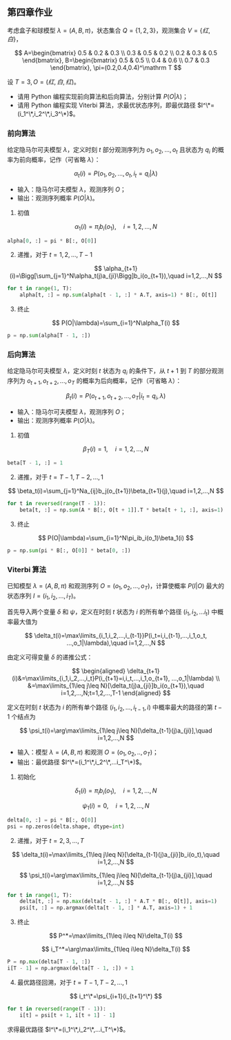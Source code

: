 ## 第四章作业

考虑盒子和球模型 $\lambda=(A,B,\pi)$，状态集合 $Q=\{1,2,3\}$，观测集合 $V=\{红,白\}$，

$$
A=\begin{bmatrix}
0.5 & 0.2 & 0.3 \\
0.3 & 0.5 & 0.2 \\
0.2 & 0.3 & 0.5
\end{bmatrix},
B=\begin{bmatrix}
0.5 & 0.5 \\
0.4 & 0.6 \\
0.7 & 0.3
\end{bmatrix},
\pi=(0.2,0.4,0.4)^\mathrm T
$$

设 $T=3,O=(红,白,红)$。

* 请用 Python 编程实现前向算法和后向算法，分别计算 $P(O|\lambda)$；
* 请用 Python 编程实现 Viterbi 算法，求最优状态序列，即最优路径 $I^\*=(i_1^\*,i_2^\*,i_3^\*)$。

### 前向算法

给定隐马尔可夫模型 $\lambda$，定义时刻 $t$ 部分观测序列为 $o_1,o_2,...,o_t$ 且状态为 $q_i$ 的概率为前向概率，记作（可省略 $\lambda$）：

$$
\alpha_t(i)=P(o_1,o_2,...,o_t,i_t=q_i|\lambda)
$$

* 输入：隐马尔可夫模型 $\lambda$，观测序列 $O$；
* 输出：观测序列概率 $P(O|\lambda)$。

1. 初值

$$
\alpha_1(i)=\pi_ib_i(o_1),\quad i=1,2,...,N
$$

``` python
alpha[0, :] = pi * B[:, O[0]]
```

2. 递推，对于 $t=1,2,...,T-1$

$$
\alpha_{t+1}(i)=\Bigg[\sum_{j=1}^N\alpha_t(j)a_{ji}\Bigg]b_i(o_{t+1}),\quad i=1,2,...,N
$$

``` python
for t in range(1, T):
    alpha[t, :] = np.sum(alpha[t - 1, :] * A.T, axis=1) * B[:, O[t]]
```

3. 终止

$$
P(O|\lambda)=\sum_{i=1}^N\alpha_T(i)
$$

``` python
p = np.sum(alpha[T - 1, :])
```

### 后向算法

给定隐马尔可夫模型 $\lambda$，定义时刻 $t$ 状态为 $q_i$ 的条件下，从 $t+1$ 到 $T$ 的部分观测序列为 $o_{t+1},o_{t+2},...,o_T$ 的概率为后向概率，记作（可省略 $\lambda$）：

$$
\beta_t(i)=P(o_{t+1},o_{t+2},...,o_T|i_t=q_i,\lambda)
$$

* 输入：隐马尔可夫模型 $\lambda$，观测序列 $O$；
* 输出：观测序列概率 $P(O|\lambda)$。

1. 初值

$$
\beta_T(i)=1,\quad i=1,2,...,N
$$

``` python
beta[T - 1, :] = 1
```

2. 递推，对于 $t=T-1,T-2,...,1$

$$
\beta_t(i)=\sum_{j=1}^Na_{ij}b_j(o_{t+1})\beta_{t+1}(j),\quad i=1,2,...,N
$$

``` python
for t in reversed(range(T - 1)):
    beta[t, :] = np.sum(A * B[:, O[t + 1]].T * beta[t + 1, :], axis=1)
```

3. 终止

$$
P(O|\lambda)=\sum_{i=1}^N\pi_ib_i(o_1)\beta_1(i)
$$

``` python
p = np.sum(pi * B[:, O[0]] * beta[0, :])
```

### Viterbi 算法

已知模型 $\lambda=(A,B,\pi)$ 和观测序列 $O=(o_1,o_2,...,o_T)$，计算使概率 $P(I|O)$ 最大的状态序列 $I=(i_1,i_2,...,i_T)$。

首先导入两个变量 $\delta$ 和 $\psi$，定义在时刻 $t$ 状态为 $i$ 的所有单个路径 $(i_1,i_2,...i_t)$ 中概率最大值为

$$
\delta_t(i)=\max\limits_{i_1,i_2,...,i_{t-1}}P(i_t=i,i_{t-1},...,i_1,o_t,
...,o_1|\lambda),\quad i=1,2,...,N
$$

由定义可得变量 $\delta$ 的递推公式：

$$
\begin{aligned}
\delta_{t+1}(i)&=\max\limits_{i_1,i_2,...,i_t}P(i_{t+1}=i,i_t,...,i_1,o_{t+1},
...,o_1|\lambda) \\
&=\max\limits_{1\leq j\leq N}[\delta_t(j)a_{ji}]b_i(o_{t+1}),\quad i=1,2,...,N;t=1,2,...,T-1
\end{aligned}
$$

定义在时刻 $t$ 状态为 $i$ 的所有单个路径 $(i_1,i_2,...,i_{t-1},i)$ 中概率最大的路径的第 $t-1$ 个结点为

$$
\psi_t(i)=\arg\max\limits_{1\leq j\leq N}[\delta_{t-1}(j)a_{ji}],\quad i=1,2,...,N
$$

* 输入：模型 $\lambda=(A,B,\pi)$ 和观测 $O=(o_1,o_2,..,o_T)$；
* 输出：最优路径 $I^\*=(i_1^\*,i_2^\*,...i_T^\*)$。

1. 初始化

$$
\delta_1(i)=\pi_ib_i(o_1),\quad i=1,2,...,N
$$

$$
\psi_1(i)=0,\quad i=1,2,...,N
$$

``` python
delta[0, :] = pi * B[:, O[0]]
psi = np.zeros(delta.shape, dtype=int)
```

2. 递推，对于 $t=2,3,...,T$

$$
\delta_t(i)=\max\limits_{1\leq j\leq N}[\delta_{t-1}(j)a_{ji}]b_i(o_t),\quad i=1,2,...,N
$$

$$
\psi_t(i)=\arg\max\limits_{1\leq j\leq N}[\delta_{t-1}(j)a_{ji}],\quad i=1,2,...,N
$$

``` python
for t in range(1, T):
    delta[t, :] = np.max(delta[t - 1, :] * A.T * B[:, O[t]], axis=1)
    psi[t, :] = np.argmax(delta[t - 1, :] * A.T, axis=1) + 1
```

3. 终止

$$
P^*=\max\limits_{1\leq i\leq N}\delta_T(i)
$$

$$
i_T^*=\arg\max\limits_{1\leq i\leq N}\delta_T(i)
$$

``` python
P = np.max(delta[T - 1, :])
i[T - 1] = np.argmax(delta[T - 1, :]) + 1
```

4. 最优路径回溯，对于 $t=T-1,T-2,...,1$

$$
i_t^\*=\psi_{i+1}(i_{t+1}^\*)
$$

``` python
for t in reversed(range(T - 1)):
    i[t] = psi[t + 1, i[t + 1] - 1]
```

求得最优路径 $I^\*=(i_1^\*,i_2^\*,...i_T^\*)$。
